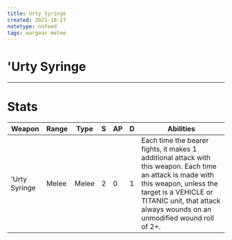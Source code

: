 ```yaml
---
title: Urty Syringe
created: 2021-10-27
notetype: nofeed
tags: wargear melee
---
```


# 'Urty Syringe

---

# Stats

| Weapon       | Range | Type  | S   | AP  | D   | Abilities                                                                                                                                                                                                                              |
| ------------ | ----- | ----- | --- | --- | --- | -------------------------------------------------------------------------------------------------------------------------------------------------------------------------------------------------------------------------------------- |
| 'Urty Syringe | Melee | Melee | 2   | 0   | 1   | Each time the bearer fights, it makes 1 additional attack with this weapon. Each time an attack is made with this weapon, unless the target is a VEHICLE or TITANIC unit, that attack always wounds on an unmodified wound roll of 2+. |